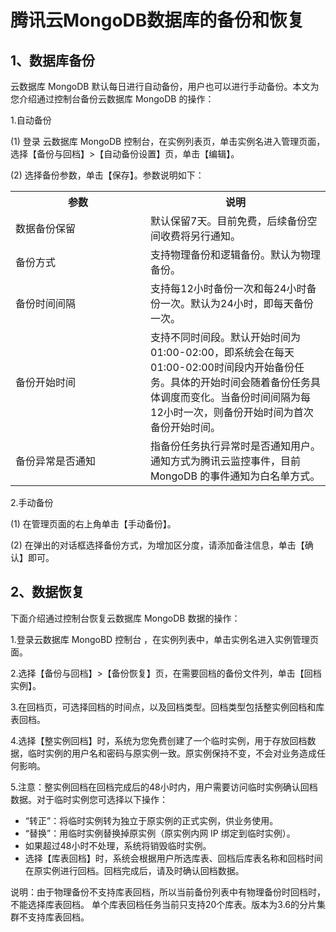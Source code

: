 # 腾讯云MongoDB数据库的备份和恢复
## 1、数据库备份
云数据库 MongoDB 默认每日进行自动备份，用户也可以进行手动备份。本文为您介绍通过控制台备份云数据库 MongoDB 的操作：

1.自动备份

(1)	登录 云数据库 MongoDB 控制台，在实例列表页，单击实例名进入管理页面，选择【备份与回档】>【自动备份设置】页，单击【编辑】。

(2)	选择备份参数，单击【保存】。参数说明如下：
<table>
    <tr>
        <th width=200>参数</th>
        <th>说明</th>
    </tr>
    <tr>
        <td>数据备份保留</td>
        <td>默认保留7天。目前免费，后续备份空间收费将另行通知。</td>
    </tr>
    <tr>
        <td>备份方式</td>
        <td>支持物理备份和逻辑备份。默认为物理备份。</td>
    </tr>
    <tr>
        <td>备份时间间隔</td>
        <td>支持每12小时备份一次和每24小时备份一次。默认为24小时，即每天备份一次。</td>
    </tr>
    <tr>
        <td>备份开始时间</td>
        <td>支持不同时间段。默认开始时间为01:00-02:00，即系统会在每天01:00-02:00时间段内开始备份任务。具体的开始时间会随着备份任务具体调度而变化。当备份时间间隔为每12小时一次，则备份开始时间为首次备份开始时间。</td>
    </tr>
    <tr>
        <td>备份异常是否通知</td>
        <td>指备份任务执行异常时是否通知用户。通知方式为腾讯云监控事件，目前 MongoDB 的事件通知为白名单方式。</td>
    </tr>
</table>

2.手动备份

(1)	在管理页面的右上角单击【手动备份】。

(2)	在弹出的对话框选择备份方式，为增加区分度，请添加备注信息，单击【确认】即可。

## 2、数据恢复
下面介绍通过控制台恢复云数据库 MongoDB 数据的操作：

1.登录云数据库 MongoBD 控制台 ，在实例列表中，单击实例名进入实例管理页面。

2.选择【备份与回档】>【备份恢复】页，在需要回档的备份文件列，单击【回档实例】。

3.在回档页，可选择回档的时间点，以及回档类型。回档类型包括整实例回档和库表回档。

4.选择【整实例回档】时，系统为您免费创建了一个临时实例，用于存放回档数据，临时实例的用户名和密码与原实例一致。原实例保持不变，不会对业务造成任何影响。

5.注意：整实例回档在回档完成后的48小时内，用户需要访问临时实例确认回档数据。对于临时实例您可选择以下操作：
* “转正”：将临时实例转为独立于原实例的正式实例，供业务使用。
* “替换”：用临时实例替换掉原实例（原实例内网 IP 绑定到临时实例）。
* 如果超过48小时不处理，系统将销毁临时实例。
* 选择【库表回档】时，系统会根据用户所选库表、回档后库表名称和回档时间在原实例进行回档。回档完成后，请及时确认回档数据。

说明：由于物理备份不支持库表回档，所以当前备份列表中有物理备份时回档时，不能选择库表回档。
单个库表回档任务当前只支持20个库表。版本为3.6的分片集群不支持库表回档。
